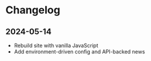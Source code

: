 # Changelog

## 2024-05-14
- Rebuild site with vanilla JavaScript
- Add environment-driven config and API-backed news
